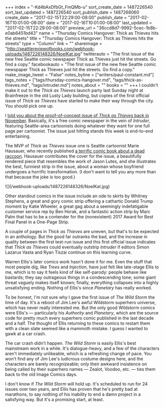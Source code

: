 +++
index = "-Kd4bAxDfbGt_FmQMb-u"
sort_create_date = 1487226540
sort_last_updated = 1487226540
sort_publish_date = 1487268060
create_date = "2017-02-15T22:29:00-08:00"
publish_date = "2017-02-16T10:01:00-08:00"
date = "2017-02-16T10:01:00-08:00"
last_updated = "2017-02-15T22:29:00-08:00"
preview_url = "36ccd8d7-9992-5cec-1b8b-e0ab6451bd43"
name = "Thursday Comics Hangover: Thick as Thieves hits the streets"
title = "Thursday Comics Hangover: Thick as Thieves hits the streets"
type = "Column"
link = ""
shareimage = "http://seattlereviewofbooks.com/webhook-uploads/1487226148326/NoelKat.jpg"
twitterauto = "The first issue of the new free Seattle comic newspaper Thick as Thieves just hit the streets. Go find a copy."
facebookauto = "The first issue of the new free Seattle comic newspaper Thick as Thieves just hit the streets. Go find a copy."
make_image_tweet = "False"
notes_byline = ["writers/paul-constant.md"]
tags_notes = ["tags/thursday-comics-hangover.md", "tags/thick-as-thieves.md", "tags/intruder.md"]
notes_about = ""
books = ""
+++
I couldn't make it out to the *Thick as Thieves* launch party last Sunday night at Brainfreeze in the old Lusty Lady building, but copies of the first official issue of *Thick as Thieves* have started to make their way through the city. You should pick one up.

I [told you about the proof-of-concept issue of *Thick as Thieves* back in November](http://www.seattlereviewofbooks.com/notes/2016/11/03/can-the-intruder-community-remain-as-thick-as-thieves/). Basically, it's a free comic newspaper in the vein of *Intruder*, featuring Seattle-area cartoonists doing whatever they want for one full page per cartoonist. The issue just hitting stands this week is end-to-end entertaining.

The MVP of *Thick as Thieves* issue one is Seattle cartoonist Marie Hausauer, who recently published [a terrific comic book about a dead raccoon](http://www.seattlereviewofbooks.com/notes/2016/12/08/thursday-comics-hangover-the-dead-mammal/). Hausauer contributes the cover for the issue, a beautifully rendered piece that resembles the work of Jason Lutes, and she illustrates the best, funniest strip in the issue, about a woman whose boyfriend undergoes a horrific transformation. (I don't want to tell you any more than that because the joke is too good.)

<p class="image-left">![](/webhook-uploads/1487226148326/NoelKat.jpg)</p>

Other standout comics in the issue include an ode to skirts by Whitney Stephens, a great and gory comic strip offering a cathartic Donald Trump moment by Katie Wheeler, a great gag about a seemingly indefatigable customer service rep by Ben Horak, and a fantastic action strip by Marc Palm that has to be a contender for the (nonexistent) 2017 Award for Best Final Panel in a One-Page Strip.

A couple of pages in *Thick as Thieves* are uneven, but that's to be expected in an anthology. But the good far outranks the bad, and the increase in quality between the first test-run issue and this first official issue indicates that *Thick as Thieves* could eventually outstrip *Intruder* if editors Simon Lazarus Vasta and Ryan Tiszai continue on this learning curve.

<div class="break"></div>

Warren Ellis's later comics work hasn't done it for me. Even the stuff that most people dig, like *Trees* and *Injection*, have just felt like late-stage Ellis to me, which is to say it feels kind of like self-parody: people behave like bastards; they say outrageous things in a condescending tone; some giant threat vaguely makes itself known; finally, everything collapses into a highly unsatisfying ending. Nothing of Ellis's since *Planetary* has really worked.

To be honest, I'm not sure why I gave the first issue of *The Wild Storm* the time of day. It's a reboot of Jim Lee's awful Wildstorm superhero universe, which has never really interested me. But the only good Wildstorm comics were Ellis's — particularly his *Authority* and *Planetary*, which are the source code for pretty much every superhero comic published in the last decade and a half. The thought of Ellis returning to these comics to restart them with a clean slate seemed like a mammoth mistake. I guess I wanted to gawk at a car crash.

The car crash didn't happen. *The Wild Storm* is easily Ellis's best mainstream work in a while. It's dialogue-heavy, and a few of the characters aren't immediately unlikeable, which is a refreshing change of pace. You won't find any of Jim Lee's ludicrous costume designs here, and the characters are barely recognizeable; only their awkward insistence on being called by their superhero names — Zealot, Voodoo, etc. — ties them back to the old Image Comics days.

I don't know if *The Wild Storm* will hold up. It's scheduled to run for 24 issues over two years, and Ellis has proven that he's pretty bad at marathons, to say nothing of his inability to end a damn project in a satisfying way. But it's a promising start, at least.